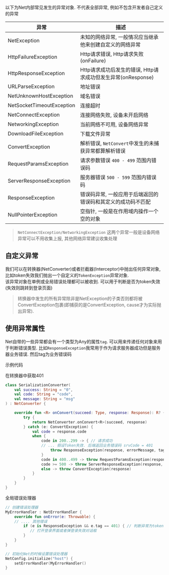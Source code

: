 以下为Net内部常见发生的异常对象. 不代表全部异常, 例如不包含开发者自己定义的异常


| 异常 | 描述 |
|-|-|
| NetException | 未知的网络异常, 一般情况应当继承他来创建自定义的网络异常  |
| HttpFailureException | Http请求错误, Http请求失败(onFailure) |
| HttpResponseException | Http请求成功后发生的错误, Http请求成功但发生异常(onResponse) |
| URLParseException | 地址错误 |
| NetUnknownHostException | 域名错误 |
| NetSocketTimeoutException | 连接超时 |
| NetConnectException | 连接网络失败, 设备未开启网络 |
| NetworkingException | 当前网络不可用, 设备网络异常 |
| DownloadFileException | 下载文件异常 |
| ConvertException | 解析错误, `NetConvert`中发生的未捕获异常都算解析错误 |
| RequestParamsException | 请求参数错误 `400 - 499` 范围内错误码 |
| ServerResponseException | 服务器错误 `500 - 599` 范围内错误码 |
| ResponseException | 错误码异常, 一般应用于后端返回的错误码和其定义的成功码不匹配 |
| NullPointerException | 空指针, 一般是在作用域内操作一个空的对象 |

> `NetConnectException/NetworkingException` 这两个异常一般是设备网络异常可以不用收集上报, 其他网络异常建议收集处理


## 自定义异常

我们可以在转换器(NetConverter)或者拦截器(Interceptor)中抛出任何异常对象, 比如token失效我们抛出一个自定义的`TokenException`异常对象. <br>
该异常对象在单例或全局错误处理都可以被收到. 可以用于判断是否为token失效(失效则跳转到登录页面)


> 转换器中发生的所有异常除非是NetException的子类否则都将被ConvertException包裹(即捕获的是ConvertException, cause才为实际抛出异常).

## 使用异常属性

Net自带的一些异常都会有一个类型为Any的属性`tag`. 可以用来传递任何对象来用于判断错误类型. 比如`ResponseException`我常用于作为请求服务器成功但是服务器业务错误. 然后tag为业务错误码

示例代码

在转换器中获取401

```kotlin
class SerializationConverter(
    val success: String = "0",
    val code: String = "code",
    val message: String = "msg"
) : NetConverter {

    override fun <R> onConvert(succeed: Type, response: Response): R? {
        try {
            return NetConverter.onConvert<R>(succeed, response)
        } catch (e: ConvertException) {
            val code = response.code
            when {
                code in 200..299 -> { // 请求成功
                // ... 假设Token失效. 后端返回业务错误码 srvCode = 401
                    throw ResponseException(response, errorMessage, tag = srvCode) // 将业务错误码作为tag传递
                }
                code in 400..499 -> throw RequestParamsException(response, code.toString()) // 请求参数错误
                code >= 500 -> throw ServerResponseException(response, code.toString()) // 服务器异常错误
                else -> throw ConvertException(response)
            }
        }
    }
}
```

全局错误处理器

```kotlin
// 创建错误处理器
MyErrorHandler : NetErrorHandler {
    override fun onError(e: Throwable) {
    // .... 其他错误
        if (e is ResponseException && e.tag == 401) { // 判断异常为token失效
           // 打开登录界面或者弹登录失效对话框
        }
    }
}

// 初始化Net的时候设置错误处理器
NetConfig.initialize("host") {
    setErrorHandler(MyErrorHandler()
}
```